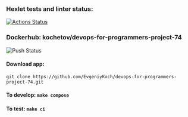 ### Hexlet tests and linter status:
[![Actions Status](https://github.com/EvgeniyKoch/devops-for-programmers-project-74/workflows/hexlet-check/badge.svg)](https://github.com/EvgeniyKoch/devops-for-programmers-project-74/actions)

### Dockerhub: kochetov/devops-for-programmers-project-74
![Push Status](https://github.com/EvgeniyKoch/devops-for-programmers-project-74/actions/workflows/push.yml/badge.svg)

#### Download app:
``git clone https://github.com/EvgeniyKoch/devops-for-programmers-project-74.git``

#### To develop: ``make compose``

#### To test: ``make ci``

